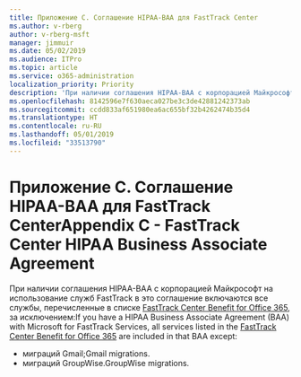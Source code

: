 ```yaml
---
title: Приложение C. Соглашение HIPAA-BAA для FastTrack Center
ms.author: v-rberg
author: v-rberg-msft
manager: jimmuir
ms.date: 05/02/2019
ms.audience: ITPro
ms.topic: article
ms.service: o365-administration
localization_priority: Priority
description: 'При наличии соглашения HIPAA-BAA с корпорацией Майкрософт на использование служб FastTrack в это соглашение включаются все службы, перечисленные в списке FastTrack Center Benefit for Office 365, за исключением:'
ms.openlocfilehash: 8142596e7f630aeca027be3c3de42881242373ab
ms.sourcegitcommit: ccdd833af651980ea6ac655bf32b4262474b35d4
ms.translationtype: HT
ms.contentlocale: ru-RU
ms.lasthandoff: 05/01/2019
ms.locfileid: "33513790"
---
```

# <a name="appendix-c---fasttrack-center-hipaa-business-associate-agreement"></a><span data-ttu-id="5613d-103">Приложение C. Соглашение HIPAA-BAA для FastTrack Center</span><span class="sxs-lookup"><span data-stu-id="5613d-103">Appendix C - FastTrack Center HIPAA Business Associate Agreement</span></span>

<span data-ttu-id="5613d-104">При наличии соглашения HIPAA-BAA с корпорацией Майкрософт на использование служб FastTrack в это соглашение включаются все службы, перечисленные в списке [FastTrack Center Benefit for Office 365](O365-fasttrack-benefit-for-office-365.md), за исключением:</span><span class="sxs-lookup"><span data-stu-id="5613d-104">If you have a HIPAA Business Associate Agreement (BAA) with Microsoft for FastTrack Services, all services listed in the [FastTrack Center Benefit for Office 365](O365-fasttrack-benefit-for-office-365.md) are included in that BAA except:</span></span> 
  
- <span data-ttu-id="5613d-105">миграций Gmail;</span><span class="sxs-lookup"><span data-stu-id="5613d-105">Gmail migrations.</span></span>   
- <span data-ttu-id="5613d-106">миграций GroupWise.</span><span class="sxs-lookup"><span data-stu-id="5613d-106">GroupWise migrations.</span></span>
    


